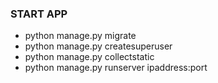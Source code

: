 ### START APP
- python manage.py migrate
- python manage.py createsuperuser
- python manage.py collectstatic
- python manage.py runserver ipaddress:port
